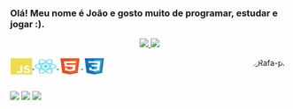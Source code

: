 ### Olá! Meu nome é João e gosto muito de programar, estudar e jogar :).

<div align="center">
  <a href="https://github.com/jaopaula">
  <img height="180em" src="https://github-readme-stats.vercel.app/api?username=jaopaula&show_icons=true&theme=highcontrast&include_all_commits=true&count_private=true"/>
  <img height="180em" src="https://github-readme-stats.vercel.app/api/top-langs/?username=jaopaula&layout=compact&langs_count=7&theme=highcontrast"/>
</div>
  
  <div style="display: inline_block"><br>
  <img align="center" alt="Rafa-Js" height="30" width="40" src="https://raw.githubusercontent.com/devicons/devicon/master/icons/javascript/javascript-plain.svg">
  <img align="center" alt="Rafa-React" height="30" width="40" src="https://raw.githubusercontent.com/devicons/devicon/master/icons/react/react-original.svg">
  <img align="center" alt="Rafa-HTML" height="30" width="40" src="https://raw.githubusercontent.com/devicons/devicon/master/icons/html5/html5-original.svg">
  <img align="center" alt="Rafa-CSS" height="30" width="40" src="https://raw.githubusercontent.com/devicons/devicon/master/icons/css3/css3-original.svg">    
  <img align="right" alt="Rafa-pic" height="150" style="border-radius:50px;" src="https://yt3.ggpht.com/-ubKamKM-DAcBBhuia-VeSPOEGkoImks3bfQWmeZGIrJOGhbqSM7wtfqehKwvvVw6KwyVg0cOg=s600-c-k-c0x00ffffff-no-rj-rp-mo">
</div>
  
  ##
  
  <div> 
  <a href="https://www.youtube.com/channel/UCpWDvLxKXwWHysGVGXGtNFw" target="_blank"><img src="https://img.shields.io/badge/YouTube-FF0000?style=for-the-badge&logo=youtube&logoColor=white" target="_blank"></a>
 	<a href="https://www.twitch.tv/jao_paula" target="_blank"><img src="https://img.shields.io/badge/Twitch-9146FF?style=for-the-badge&logo=twitch&logoColor=white" target="_blank"></a>
 <a href="https://discord.gg/joaocheroso#9226" target="_blank"><img src="https://img.shields.io/badge/Discord-7289DA?style=for-the-badge&logo=discord&logoColor=white" target="_blank"></a>
 
</div>
